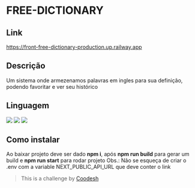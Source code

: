 # FREE-DICTIONARY

## Link
 https://front-free-dictionary-production.up.railway.app

## Descrição
Um sistema onde armezenamos palavras em ingles para sua definição, podendo favoritar e ver seu histórico

## Linguagem
<img src=" https://img.shields.io/badge/React-20232A?style=for-the-badge&logo=react&logoColor=61DAFB"/>
<img src="https://img.shields.io/badge/next%20js-000000?style=for-the-badge&logo=nextdotjs&logoColor=white"/>
<img src="https://img.shields.io/badge/axios-671ddf?&style=for-the-badge&logo=axios&logoColor=white"/>

## Como instalar
Ao baixar projeto deve ser dado **npm i**, após **npm run build** para gerar um build e **npm run start** para rodar projeto
Obs.: Não se esqueça de criar o .env com a variable NEXT_PUBLIC_API_URL que deve conter o link



>  This is a challenge by [Coodesh](https://coodesh.com/)

   
    